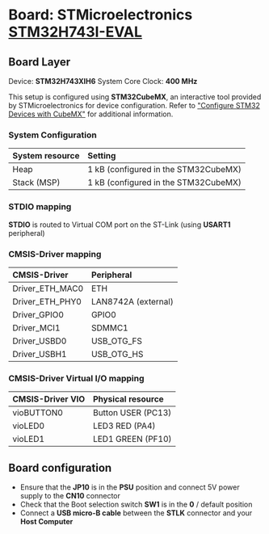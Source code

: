 # Board: STMicroelectronics [STM32H743I-EVAL](https://www.st.com/en/evaluation-tools/stm32h743i-eval.html)

## Board Layer

Device: **STM32H743XIH6**
System Core Clock: **400 MHz**

This setup is configured using **STM32CubeMX**, an interactive tool provided by STMicroelectronics for device configuration.
Refer to ["Configure STM32 Devices with CubeMX"](https://github.com/Open-CMSIS-Pack/cmsis-toolbox/blob/main/docs/CubeMX.md) for additional information.

### System Configuration

| System resource       | Setting
|:----------------------|:----------------------------------------------
| Heap                  | 1 kB (configured in the STM32CubeMX)
| Stack (MSP)           | 1 kB (configured in the STM32CubeMX)

### STDIO mapping

**STDIO** is routed to Virtual COM port on the ST-Link (using **USART1** peripheral)

### CMSIS-Driver mapping

| CMSIS-Driver          | Peripheral
|:----------------------|:----------------------------------------------
| Driver_ETH_MAC0       | ETH
| Driver_ETH_PHY0       | LAN8742A (external)
| Driver_GPIO0          | GPIO0
| Driver_MCI1           | SDMMC1
| Driver_USBD0          | USB_OTG_FS
| Driver_USBH1          | USB_OTG_HS

### CMSIS-Driver Virtual I/O mapping

| CMSIS-Driver VIO      | Physical resource
|:----------------------|:----------------------------------------------
| vioBUTTON0            | Button USER (PC13)
| vioLED0               | LED3 RED    (PA4)
| vioLED1               | LED1 GREEN  (PF10)

## Board configuration

- Ensure that the **JP10** is in the **PSU** position and connect 5V power supply to the **CN10** connector
- Check that the Boot selection switch **SW1** is in the **0** / default position
- Connect a **USB micro-B cable** between the **STLK** connector and your **Host Computer**
